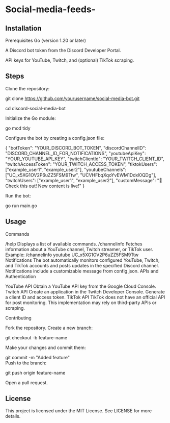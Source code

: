 # Social-media-feeds-

## Installation

Prerequisites
Go (version 1.20 or later)

A Discord bot token from the Discord Developer Portal.

API keys for YouTube, Twitch, and (optional) TikTok scraping.

## Steps
Clone the repository:

git clone https://github.com/yourusername/social-media-bot.git  

cd discord-social-media-bot  

Initialize the Go module:

go mod tidy  

Configure the bot by creating a config.json file:

{
  "botToken": "YOUR_DISCORD_BOT_TOKEN",
  "discordChannelID": "DISCORD_CHANNEL_ID_FOR_NOTIFICATIONS",
  "youtubeApiKey": "YOUR_YOUTUBE_API_KEY",
  "twitchClientId": "YOUR_TWITCH_CLIENT_ID",
  "twitchAccessToken": "YOUR_TWITCH_ACCESS_TOKEN",
  "tiktokUsers": ["example_user1", "example_user2"],
  "youtubeChannels": ["UC_x5XG1OV2P6uZZ5FSM9Ttw", "UCVHFbqXqoYvEWM1Ddxl0QDg"],
  "twitchUsers": ["example_user1", "example_user2"],
  "customMessage": "🎉 Check this out! New content is live!"
}


Run the bot:

go run main.go  

## Usage

Commands

/help
Displays a list of available commands.
/channelinfo <platform> <channel>
Fetches information about a YouTube channel, Twitch streamer, or TikTok user.
Example:
/channelinfo youtube UC_x5XG1OV2P6uZZ5FSM9Ttw  
Notifications
The bot automatically monitors configured YouTube, Twitch, and TikTok accounts and posts updates in the specified Discord channel.
Notifications include a customizable message from config.json.
APIs and Authentication

YouTube API
Obtain a YouTube API key from the Google Cloud Console.
Twitch API
Create an application in the Twitch Developer Console.
Generate a client ID and access token.
TikTok API
TikTok does not have an official API for post monitoring. This implementation may rely on third-party APIs or scraping.

Contributing

Fork the repository.
Create a new branch:

git checkout -b feature-name  

Make your changes and commit them:

git commit -m "Added feature"  
Push to the branch:

git push origin feature-name  

Open a pull request.

## License

This project is licensed under the MIT License. See LICENSE for more details.


